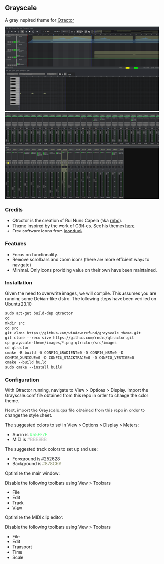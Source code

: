 ## Grayscale

A gray inspired theme for [Qtractor](https://www.qtractor.org)

![sequencer](seq.png)
![mixer](mix.png)

### Credits

- Qtractor is the creation of Rui Nuno Capela (aka [rnbc](https://www.rncbc.org)).
- Theme inspired by the work of G3N-es. See his themes [here](https://sourceforge.net/projects/visualthemes-qtractor/)
- Free software icons from [iconduck](https://iconduck.com/sets/lightning-design-icons/styles/monotone)

### Features

- Focus on functionality.
- Remove scrollbars and zoom icons (there are more efficient ways to navigate)
- Minimal. Only icons providing value on their own have been maintained.

### Installation

Given the need to overwrite images, we will compile. This assumes you are running some Debian-like distro. The following steps have been verified on Ubuntu 23.10

```
sudo apt-get build-dep qtractor
cd
mkdir src
cd src
git clone https://github.com/windowsrefund/grayscale-theme.git
git clone --recursive https://github.com/rncbc/qtractor.git
cp grayscale-theme/images/*.png qtractor/src/images
cd qtractor
cmake -B build -D CONFIG_GRADIENT=0 -D CONFIG_NSM=0 -D CONFIG_XUNIQUE=0 -D CONFIG_STACKTRACE=0 -D CONFIG_VESTIGE=0
cmake --build build
sudo cmake --install build
```

### Configuration

With Qtractor running, navigate to View > Options > Display. Import the Grayscale.conf file obtained from this repo in order to change the color theme.

Next, import the Grayscale.qss file obtained from this repo in order to change the style sheet.

The suggested colors to set in View > Options > Display > Meters:

- Audio is <span style='color: #55ff7f;'>#55FF7F</span>
- MIDI is <span style='color: #bbbbbb;'>#BBBBBB</span>

The suggested track colors to set up and use:

- Foreground is <span style='color: #252628;'>#252628</span>
- Background is <span style='color: #878c6a;'>#878C6A</span>

Optimize the main window:

Disable the following toolbars using View > Toolbars

- File
- Edit
- Track
- View

Optimize the MIDI clip editor:

Disable the following toolbars using View > Toolbars

- File
- Edit
- Transport
- Time
- Scale
